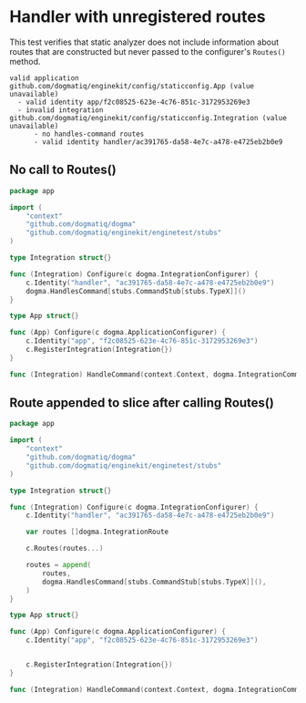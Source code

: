 # Handler with unregistered routes

This test verifies that static analyzer does not include information about
routes that are constructed but never passed to the configurer's `Routes()`
method.

```au:output au:group=matrix
valid application github.com/dogmatiq/enginekit/config/staticconfig.App (value unavailable)
  - valid identity app/f2c08525-623e-4c76-851c-3172953269e3
  - invalid integration github.com/dogmatiq/enginekit/config/staticconfig.Integration (value unavailable)
      - no handles-command routes
      - valid identity handler/ac391765-da58-4e7c-a478-e4725eb2b0e9
```

## No call to Routes()

```go au:input au:group=matrix
package app

import (
	"context"
	"github.com/dogmatiq/dogma"
	"github.com/dogmatiq/enginekit/enginetest/stubs"
)

type Integration struct{}

func (Integration) Configure(c dogma.IntegrationConfigurer) {
	c.Identity("handler", "ac391765-da58-4e7c-a478-e4725eb2b0e9")
	dogma.HandlesCommand[stubs.CommandStub[stubs.TypeX]]()
}

type App struct{}

func (App) Configure(c dogma.ApplicationConfigurer) {
	c.Identity("app", "f2c08525-623e-4c76-851c-3172953269e3")
	c.RegisterIntegration(Integration{})
}

func (Integration) HandleCommand(context.Context, dogma.IntegrationCommandScope, dogma.Command) error { return nil }
```

## Route appended to slice after calling Routes()

```go au:input au:group=matrix
package app

import (
	"context"
	"github.com/dogmatiq/dogma"
	"github.com/dogmatiq/enginekit/enginetest/stubs"
)

type Integration struct{}

func (Integration) Configure(c dogma.IntegrationConfigurer) {
	c.Identity("handler", "ac391765-da58-4e7c-a478-e4725eb2b0e9")

	var routes []dogma.IntegrationRoute

	c.Routes(routes...)

	routes = append(
		routes,
		dogma.HandlesCommand[stubs.CommandStub[stubs.TypeX]](),
	)
}

type App struct{}

func (App) Configure(c dogma.ApplicationConfigurer) {
	c.Identity("app", "f2c08525-623e-4c76-851c-3172953269e3")


	c.RegisterIntegration(Integration{})
}

func (Integration) HandleCommand(context.Context, dogma.IntegrationCommandScope, dogma.Command) error { return nil }
```
